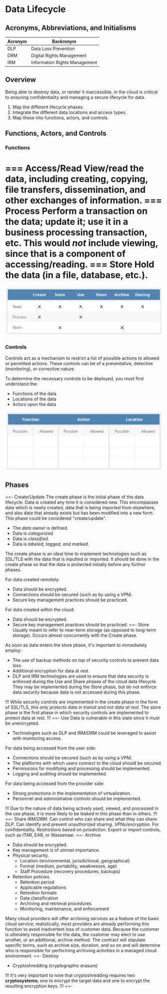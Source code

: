 # Data Lifecycle

## Acronyms, Abbreviations, and Initialisms

| Acronym | Backronym |
| - | - |
| DLP | Data Loss Prevention |
| DRM | Digital Rights Management |
| IRM | Information Rights Management |

## Overview

Being able to destroy data, or render it inaccessible, in the cloud is critical to ensuring confidentiality and managing a secure lifecycle for data.

1. Map the different lifecycle phases.
2. Integrate the different data locations and access types.
3. Map these into functions, actors, and controls.

## Functions, Actors, and Controls

### Functions

=== Access/Read
View/read the data, including creating, copying, file transfers, dissemination, and other exchanges of information.
=== Process
Perform a transaction on the data; update it; use it in a business processing transaction, etc. This would *not* include viewing, since that is a component of accessing/reading.
=== Store
Hold the data (in a file, database, etc.).
===

![Information Lifecycle Phases](/static/information-lifecycle-phases.png)

### Controls

Controls act as a mechanism to restrict a list of possible actions to allowed or permitted actions. These controls can be of a preventative, detective (monitoring), or corrective nature.

To determine the necessary controls to be deployed, you must first understand the:

- Functions of the data
- Locations of the data
- Actors upon the data

![Mapping the Lifecycle](/static/mapping-the-lifecycle.png)

## Phases

==- Create/Update
The create phase is the initial phase of the data lifecycle. Data is created any time it is considered new. This encompasses data which is newly created, data that is being imported from elsewhere, and also data that already exists but has been modified into a new form. This phase could be considered "create/update".

- The *data owner* is defined.
- Data is *categorized*.
- Data is *classified*.
- Data is *labeled, tagged, and marked*.

The create phase is an ideal time to implement technologies such as SSL/TLS with the data that is inputted or imported. It should be done in the create phase so that the data is protected initially before any further phases.

For data created remotely:

- Data should be encrypted.
- Connections should be secured (such as by using a VPN).
- Secure key management practices should be practiced.

For data created within the cloud:

- Data should be encrypted.
- Secure key management practices should be practiced.
==- Store
Usually meant to refer to near-term storage (as opposed to long-term storage). Occurs almost concurrently with the Create phase.

As soon as data enters the store phase, it's important to immediately employ:

- The use of backup methods on top of security controls to prevent data loss.
- Additional encryption for data at rest.
- DLP and IRM technologies are used to ensure that data security is enforced during the Use and Share phases of the cloud data lifecycle. They may be implemented during the Store phase, but do not enforce data security because data is not accessed during this phase.

!!!
While security controls are implemented in the create phase in the form of SSL/TLS, *this only protects data in transit and not data at rest*. The store phase is the first phase in which security controls are implemented to protect data at rest.
!!!
==- Use
Data is vulnerable in this state since it must be unencrypted.

- Technologies such as DLP and IRM/DRM could be leveraged to assist with monitoring access.

For data being accessed from the user side:

- Connections should be secured (such as by using a VPN).
- The platforms with which users connect to the cloud should be secured.
- Permissions for modifying and processing should be implemented.
- Logging and auditing should be implemented.

For data being accessed from the provider side:

- Strong protections in the implementation of virtualization.
- Personnel and administrative controls should be implemented.

!!!
Due to the nature of data being actively used, viewed, and processed in the use phase, it is more likely to be leaked in this phase than in others.
!!!
==- Share
*IRM/DRM*. Can control who can share and what they can share.
*DLP*. Can identify and prevent unauthorized sharing.
*VPNs/encryption*. For confidentiality.
*Restrictions based on jurisdiction*. Export or import controls, such as ITAR, EAR, or Wassenaar.
==- Archive
- Data should be encrypted.
- Key management is of utmost importance.
- Physical security.
  - Location (environmental, jurisdictional, geographical)
  - Format (medium, portability, weaknesses, age)
  - Staff Procedure (recovery procedures, backups)
- Retention policies
  - Retention period
  - Applicable regulations
  - Retention formats
  - Data classification
  - Archiving and retrieval procedures
  - Monitoring, maintenance, and enforcement

Many cloud providers will offer archiving services as a feature of the basic cloud service; realistically, most providers are already performing this function to avoid inadvertent loss of customer data. Because the customer is ultimately responsible for the data, the customer may elect to use another, or an additional, archive method. The contract will stipulate specific terms, such as archive size, duration, and so on and will determine who is responsible for performing archiving activities in a managed cloud environment.
==- Destroy
- Cryptoshredding (cryptographic erasure)

!!!
It's very important to note that cryptoshredding requires two **cryptosystems**; one to encrypt the target data and one to encrypt the resulting encryption keys.
!!!
==-
